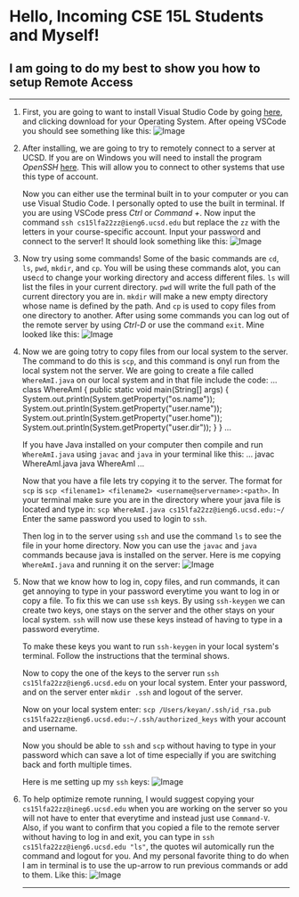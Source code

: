 # Hello, Incoming CSE 15L Students and Myself!
## I am going to do my best to show you how to setup **Remote Access**

***
1. First, you are going to want to install Visual Studio Code by going [here](https://code.visualstudio.com/), and clicking
   download for your Operating System. After opeing VSCode you should see something like this: ![Image](https://azbijarikeyan.github.io/cse15l-lab-reports/VSStartup.png)
   
2. After installing, we are going to try to remotely connect to a server at UCSD.  If you are on Windows you will need to 
   install the program *OpenSSH* [here](https://learn.microsoft.com/en-us/windows-server/administration/openssh/openssh_install_firstuse?tabs=gui). This will allow you to connect to other systems that use this type of account.
   
   Now you can either use the terminal built in to your computer or you can use Visual Studio Code. I personally opted to use the
   built in terminal. If you are using VSCode press *Ctrl* or *Command +*. Now input the command `ssh cs15lfa22zz@ieng6.ucsd.edu` but 
   replace the `zz` with the letters in your course-specific account.
   Input your password and connect to the server! It should look something like this: ![Image](https://azbijarikeyan.github.io/cse15l-lab-reports/ServerLogin.png)
   
3. Now try using some commands! Some of the basic commands are `cd`, `ls`, `pwd`, `mkdir`, and `cp`. You will be using these commands alot, you can use`cd` to change your working directory and access different files. `ls` will list the files in your current directory. `pwd` will write the full path of the current directory you are in. `mkdir` will make a new empty directory whose name is defined by the path. And `cp` is used to copy files from one directory to another. After using some commands 
   you can log out of the remote server by using *Ctrl-D* or use the command `exit`. Mine looked like this: ![Image](https://azbijarikeyan.github.io/cse15l-lab-reports/UsingCommands.png)

4. Now we are going totry to copy files from our local system to the server. The command to do this is `scp`, and this command is onyl run from the local 
   system not the server. We are going to create a file called `WhereAmI.java` on our local system and in that file include the code:
   ...
   class WhereAmI {
   public static void main(String[] args) {
      System.out.println(System.getProperty("os.name"));
      System.out.println(System.getProperty("user.name"));
      System.out.println(System.getProperty("user.home"));
      System.out.println(System.getProperty("user.dir"));
    }
   }
   ...
   
   If you have Java installed on your computer then compile and run `WhereAmI.java` using `javac` and `java` in your terminal like this:
   ...
   javac WhereAmI.java
   java WhereAmI
   ...
   
   Now that you have a file lets try copying it to the server. The format for `scp` is `scp <filename1> <filename2> <username@servername>:<path>`. In your terminal make sure you are in the directory where your java file is located 
   and type in: `scp WhereAmI.java cs15lfa22zz@ieng6.ucsd.edu:~/`
   Enter the same password you used to login to `ssh`.
   
   Then log in to the server using `ssh` and use the command `ls` to see the file in your home directory.
   Now you can use the `javac` and `java` commands because java is installed on the server. Here is me copying `WhereAmI.java` and running it on the server: ![Image](https://azbijarikeyan.github.io/cse15l-lab-reports/RunningJava.png)
   
5. Now that we know how to log in, copy files, and run commands, it can get annoying to type in your password everytime you want to log in or copy a file.
   To fix this we can use `ssh` keys. By using `ssh-keygen` we can create two keys, one stays on the server and the other stays on your local system. `ssh` 
   will now use these keys instead of having to type in a password everytime.
   
   To make these keys you want to run `ssh-keygen` in your local system's terminal. Follow the instructions that the terminal shows.
   
   Now to copy the one of the keys to the server run `ssh cs15lfa22zz@ieng6.ucsd.edu` on your local system. Enter your password, and on the server
   enter `mkdir .ssh` and logout of the server.
   
   Now on your local system enter:
   `scp /Users/keyan/.ssh/id_rsa.pub cs15lfa22zz@ieng6.ucsd.edu:~/.ssh/authorized_keys` with your account and username.
   
   Now you should be able to `ssh` and `scp` without having to type in your password which can save a lot of time especially if you are switching
   back and forth multiple times.
   
   Here is me setting up my `ssh` keys: ![Image](https://azbijarikeyan.github.io/cse15l-lab-reports/Keys.png)
   
6. To help optimize remote running, I would suggest copying your `cs15lfa22zz@ineg6.ucsd.edu` when you are working on the server so you will not have to 
   enter that everytime and instead just use `Command-V`.
   Also, if you want to confirm that you copied a file to the remote server without having to log in and exit, you can type in
   `ssh cs15lfa22zz@ieng6.ucsd.edu "ls"`, the quotes wil automically run the command and logout for you.
   And my personal favorite thing to do when I am in terminal is to use the up-arrow to run previous commands or add to them.
   Like this: ![Image](https://azbijarikeyan.github.io/cse15l-lab-reports/optimized.png)
   
   ***
   
   
